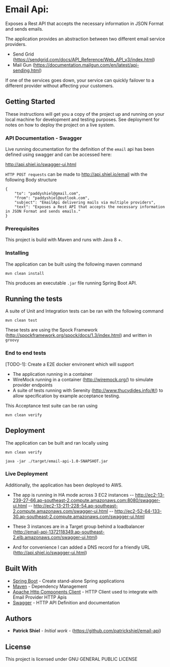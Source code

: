 # Email Api:

Exposes a Rest API that accepts the necessary information in JSON Format and sends emails.

The application provides an abstraction between two different email service providers. 
- Send Grid (https://sendgrid.com/docs/API_Reference/Web_API_v3/index.html)
- Mail Gun (https://documentation.mailgun.com/en/latest/api-sending.html)

If one of the services goes down, your service can quickly failover to a different provider without affecting your customers.

## Getting Started

These instructions will get you a copy of the project up and running on your local machine for development and testing purposes. See deployment for notes on how to deploy the project on a live system.

### API Documentation - Swagger

Live running documentation for the definition of the `email` api has been defined using swagger and can be accessed here:

http://api.shiel.io/swagger-ui.html

`HTTP POST requests` can be made to http://api.shiel.io/email with the following Body structure
```
{
	"to": "paddyshiel@gmail.com",
	"from": "paddyshiel@outlook.com",
	"subject": "EmailApi delivering mails via multiple providers",
	"text": "Exposes a Rest API that accepts the necessary information in JSON Format and sends emails."
}
```


### Prerequisites

This project is build with Maven and runs with Java 8 +.

### Installing

The application can be built using the following maven command
```
mvn clean install
```

This produces an executable `.jar` file running Spring Boot API.

## Running the tests

A suite of Unit and Integration tests can be ran with the following command
```
mvn clean test
```

These tests are using the Spock Framework (http://spockframework.org/spock/docs/1.3/index.html) and written in `groovy`

### End to end tests

[TODO-1]: Create a E2E docker environent which will support
* The application running in a container
* WireMock running in a container (http://wiremock.org/) to simulate provider endpoints
* A suite of tests running with Serenity (http://www.thucydides.info/#/) to allow specification by example acceptance testing.

This Acceptance test suite can be ran using

```
mvn clean verify
```

## Deployment

The application can be built and ran locally using 
```
mvn clean verify
```
```
java -jar ./target/email-api-1.0-SNAPSHOT.jar
```

### Live Deployment

Additionally, the application has been deployed to AWS.
- The app is running in HA mode across 3 EC2 instances
-- http://ec2-13-239-27-66.ap-southeast-2.compute.amazonaws.com:8080/swagger-ui.html
-- http://ec2-13-211-228-54.ap-southeast-2.compute.amazonaws.com/swagger-ui.html
-- http://ec2-52-64-133-30.ap-southeast-2.compute.amazonaws.com/swagger-ui.html

- These 3 instances are in a Target group behind a loadbalancer (http://email-api-1372118349.ap-southeast-2.elb.amazonaws.com/swagger-ui.html)

- And for convenience I can added a DNS record for a friendly URL (http://api.shiel.io/swagger-ui.html)

## Built With

* [Spring Boot](https://spring.io/projects/spring-boot) - Create stand-alone Spring applications
* [Maven](https://maven.apache.org/) - Dependency Management
* [Apache Http Components Client](.https://hc.apache.org/httpcomponents-client-4.5.x/index.html) - HTTP Client used to integrate with Email Provider HTTP Apis
* [Swagger](https://swagger.io/) -  HTTP API Definition and documentation
## Authors

* **Patrick Shiel** - *Initial work* - (https://github.com/patrickshiel/email-api)

## License

This project is licensed under GNU GENERAL PUBLIC LICENSE

